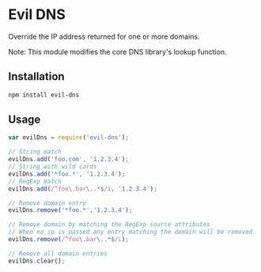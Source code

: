 Evil DNS
========

Override the IP address returned for one or more domains.

Note: This module modifies the core DNS library's lookup function.

Installation
------------

````bash
npm install evil-dns
````

Usage
-----

````javascript
var evilDns = require('evil-dns');

// String match
evilDns.add('foo.com', '1.2.3.4');
// String with wild cards
evilDns.add('*foo.*', '1.2.3.4');
// RegExp match
evilDns.add(/^foo\.bar\..*$/i, '1.2.3.4');

// Remove domain entry
evilDns.remove('*foo.*','1.2.3.4');

// Remove domain by matching the RegExp source attributes
// When no ip is passed any entry matching the domain will be removed
evilDns.remove(/^foo\.bar\..*$/i);

// Remove all domain entries
evilDns.clear();
````
